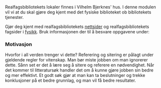 Realfagsbibliotekets lokaler finnes i Vilhelm Bjerknes' hus. I denne modulen vil vi at du skal gjøre deg kjent med det fysiske biblioteket ob bibliotekets tjenester. 

Gjør deg kjent med realfagsbibliotekets [nettsider](https://www.ub.uio.no/bibliotekene/ureal/ureal/) og realfagsbibliotekets fagsider i [fysikk](http://www.ub.uio.no/fag/naturvitenskap-teknologi/fysikk/). Bruk informasjonen der til å besvare oppgavene under: 

<quiz :exercises="['NårStengerRealfagsbiblioteket', 'Bjørnehjørnet']"></quiz>

### Motivasjon 
Hvorfor i all verden trenger vi dette? Referering og sitering er pålagt under gjeldende regler for vitenskap. Man bør miste jobben om man ignorerer dette. Sånn set er det å lære seg å sitere og referere en nødvendighet. Når det kommer til litteratursøk handler det om å kunne gjøre jobben sin bedre og mer effektivt. Et godt søk gjør at man kan ta beslutninger og trekke konklusjoner på et bedre grunnlag, og man vil få bedre resultater. 



